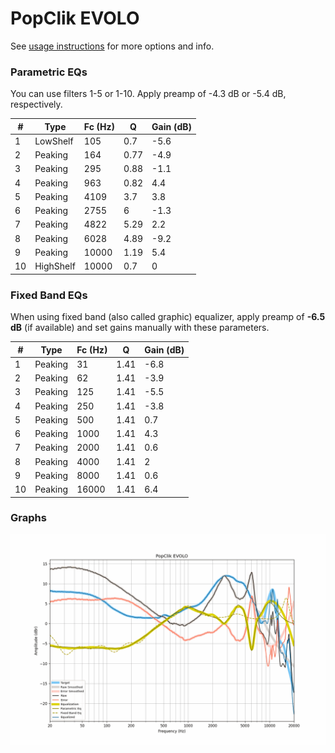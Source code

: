 # PopClik EVOLO
See [usage instructions](https://github.com/jaakkopasanen/AutoEq#usage) for more options and info.

### Parametric EQs
You can use filters 1-5 or 1-10. Apply preamp of -4.3 dB or -5.4 dB, respectively.

|   # | Type      |   Fc (Hz) |    Q |   Gain (dB) |
|-----|-----------|-----------|------|-------------|
|   1 | LowShelf  |       105 | 0.7  |        -5.6 |
|   2 | Peaking   |       164 | 0.77 |        -4.9 |
|   3 | Peaking   |       295 | 0.88 |        -1.1 |
|   4 | Peaking   |       963 | 0.82 |         4.4 |
|   5 | Peaking   |      4109 | 3.7  |         3.8 |
|   6 | Peaking   |      2755 | 6    |        -1.3 |
|   7 | Peaking   |      4822 | 5.29 |         2.2 |
|   8 | Peaking   |      6028 | 4.89 |        -9.2 |
|   9 | Peaking   |     10000 | 1.19 |         5.4 |
|  10 | HighShelf |     10000 | 0.7  |         0   |

### Fixed Band EQs
When using fixed band (also called graphic) equalizer, apply preamp of **-6.5 dB** (if available) and set gains manually with these parameters.

|   # | Type    |   Fc (Hz) |    Q |   Gain (dB) |
|-----|---------|-----------|------|-------------|
|   1 | Peaking |        31 | 1.41 |        -6.8 |
|   2 | Peaking |        62 | 1.41 |        -3.9 |
|   3 | Peaking |       125 | 1.41 |        -5.5 |
|   4 | Peaking |       250 | 1.41 |        -3.8 |
|   5 | Peaking |       500 | 1.41 |         0.7 |
|   6 | Peaking |      1000 | 1.41 |         4.3 |
|   7 | Peaking |      2000 | 1.41 |         0.6 |
|   8 | Peaking |      4000 | 1.41 |         2   |
|   9 | Peaking |      8000 | 1.41 |         0.6 |
|  10 | Peaking |     16000 | 1.41 |         6.4 |

### Graphs
![](./PopClik%20EVOLO.png)
